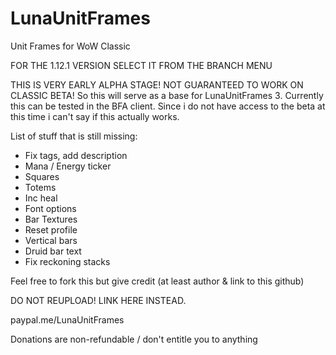 # LunaUnitFrames
Unit Frames for WoW Classic

FOR THE 1.12.1 VERSION SELECT IT FROM THE BRANCH MENU

THIS IS VERY EARLY ALPHA STAGE! NOT GUARANTEED TO WORK ON CLASSIC BETA!
So this will serve as a base for LunaUnitFrames 3. Currently this can be tested in the BFA client.
Since i do not have access to the beta at this time i can't say if this actually works.

List of stuff that is still missing:
- Fix tags, add description
- Mana / Energy ticker
- Squares
- Totems
- Inc heal
- Font options
- Bar Textures
- Reset profile
- Vertical bars
- Druid bar text
- Fix reckoning stacks

Feel free to fork this but give credit (at least author & link to this github)

DO NOT REUPLOAD! LINK HERE INSTEAD.


paypal.me/LunaUnitFrames

Donations are non-refundable / don't entitle you to anything
